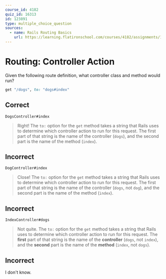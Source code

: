 ```yaml
---
course_id: 4182
quiz_id: 16313
id: 123891
type: multiple_choice_question
sources:
  - name: Rails Routing Basics
    url: https://learning.flatironschool.com/courses/4182/assignments/115252
---
```


# Routing: Controller Action

Given the following route definition, what controller class and method would
run?

```rb
get "/dogs", to: "dogs#index"
```

## Correct

`DogsController#index`

> Right! The `to:` option for the `get` method takes a string that Rails uses to
> determine which controller action to run for this request. The first part of
> that string is the name of the controller (`dogs`), and the second part is the
> name of the method (`index`).

## Incorrect

`DogController#index`

> Close! The `to:` option for the `get` method takes a string that Rails uses to
> determine which controller action to run for this request. The first part of
> that string is the name of the controller (`dogs`, not `dog`), and the second
> part is the name of the method (`index`).

## Incorrect

`IndexController#dogs`

> Not quite. The `to:` option for the `get` method takes a string that Rails
> uses to determine which controller action to run for this request. The
> **first** part of that string is the name of the **controller** (`dogs`, not
> `index`), and the **second** part is the name of the **method** (`index`, not
> `dogs`).

## Incorrect

I don't know.

